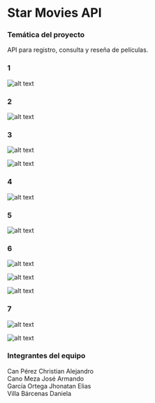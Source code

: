 # Star Movies API

### Temática del proyecto

API para registro, consulta y reseña de películas.

### 1
![alt text](https://i.imgur.com/i3j9fMU.png)

### 2
![alt text](https://i.imgur.com/avmRZDT.png)

### 3
![alt text](https://i.imgur.com/AgNHLu3.png)

![alt text](https://i.imgur.com/W2xI4tt.png)

### 4
![alt text](https://i.imgur.com/ZnucOXo.png)

### 5
![alt text](https://i.imgur.com/MstlNcy.png)

### 6
![alt text](https://i.imgur.com/BlSa2Zs.png)

![alt text](https://i.imgur.com/2CHaFx7.png)

![alt text](https://i.imgur.com/TRCDhQ4.png)

### 7
![alt text](https://i.imgur.com/7pYUaXp.png)

![alt text](https://i.imgur.com/q6KYwti.png)

### Integrantes del equipo

Can Pérez Christian Alejandro  
Cano Meza José Armando  
García Ortega Jhonatan Elias  
Villa Bárcenas Daniela  

